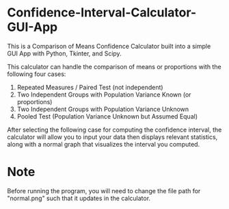 # Confidence-Interval-Calculator-GUI-App #
This is a Comparison of Means Confidence Calculator built into a simple GUI App with Python, Tkinter, and Scipy. 

This calculator can handle the comparison of means or proportions with the following four cases:
 1. Repeated Measures / Paired Test (not independent)
 2. Two Independent Groups with Population Variance Known (or proportions)
 3. Two Independent Groups with Population Variance Unknown
 4. Pooled Test (Population Variance Unknown but Assumed Equal)
 
After selecting the following case for computing the confidence interval, the calculator will allow you to input
your data then displays relevant statistics, along with a normal graph that visualizes the interval you computed.

# Note #
Before running the program, you will need to change the file path for "normal.png" such that it updates in the calculator.




